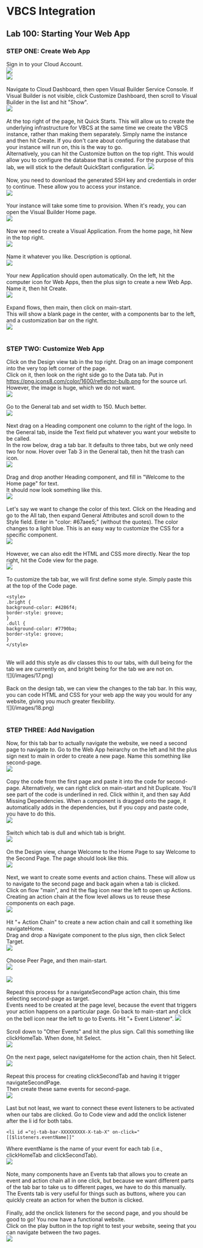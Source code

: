 # VBCS Integration

<h2> Lab 100: Starting Your Web App </h2>

<h3> STEP ONE: Create Web App </h3> 

Sign in to your Cloud Account. <br>
![](/images/1.png) <br>
![](/images/2.png) <br>
<br>
Navigate to Cloud Dashboard, then open Visual Builder Service Console. If Visual Builder is not visible, click Customize Dashboard, then scroll to Visual Builder in the list and hit "Show".<br>
![](/images/3.png) <br> 
<br>
At the top right of the page, hit Quick Starts. This will allow us to create the underlying infrastructure for VBCS at the same time we create the VBCS instance, rather than making them separately. Simply name the instance and then hit Create. If you don't care about configuring the database that your instance will run on, this is the way to go. <br>
Alternatively, you can hit the Customize button on the top right. This would allow you to configure the database that is created. For the purpose of this lab, we will stick to the default QuickStart configuration.
![](/images/5.png)<br>
<br>
Now, you need to download the generated SSH key and credentials in order to continue. These allow you to access your instance.<br>
![](/images/12.png)<br>
<br>
Your instance will take some time to provision. When it's ready, you can open the Visual Builder Home page.<br>
![](/images/8.png)<br>
<br>
Now we need to create a Visual Application. From the home page, hit New in the top right. <br>
![](/images/9.png)<br>
<br>
Name it whatever you like. Description is optional. <br>
![](/images/10.png)<br>
<br>
Your new Application should open automatically. On the left, hit the computer icon for Web Apps, then the plus sign to create a new Web App. Name it, then hit Create. <br>
![](/images/11.png)<br>
<br>
Expand flows, then main, then click on main-start. <br>
This will show a blank page in the center, with a components bar to the left, and a customization bar on the right.<br>
![](/images/14.png)<br>
<br>
<h3> STEP TWO: Customize Web App </h3>

Click on the Design view tab in the top right. Drag on an image component into the very top left corner of the page. <br>
Click on it, then look on the right side go to the Data tab. Put in https://png.icons8.com/color/1600/reflector-bulb.png for the source url. However, the image is huge, which we do not want. <br>
![](/images/15.png)<br>
<br>
Go to the General tab and set width to 150. Much better. <br>
![](/images/16.png)<br>
<br>
Next drag on a Heading component one column to the right of the logo. In the General tab, inside the Text field put whatever you want your website to be called.<br>
In the row below, drag a tab bar. It defaults to three tabs, but we only need two for now. Hover over Tab 3 in the General tab, then hit the trash can icon.<br>
![](/images/13.png)<br>
<br>
Drag and drop another Heading component, and fill in "Welcome to the Home page" for text.<br>
It should now look something like this.<br>
![](/images/14.png)<br>
<br>
Let's say we want to change the color of this text. Click on the Heading and go to the All tab, then expand General Attributes and scroll down to the Style field. Enter in "color: #67aee5;" (without the quotes). The color changes to a light blue. This is an easy way to customize the CSS for a specific component. <br>
![](/images/15.png)<br>
<br>
However, we can also edit the HTML and CSS more directly. Near the top right, hit the Code view for the page. <br>
![](/images/16.png)<br>
<br>
To customize the tab bar, we will first define some style. Simply paste this at the top of the Code page.<br>
```
<style>
.bright {
background-color: #4286f4;
border-style: groove;
}
.dull {
background-color: #7790ba;
border-style: groove;
}
</style>
```
<br>
We will add this style as div classes this to our tabs, with dull being for the tab we are currently on, and bright being for the tab we are not on.<br> 
![](/images/17.png)<br>
<br>
Back on the design tab, we can view the changes to the tab bar. In this way, you can code HTML and CSS for your web app the way you would for any website, giving you much greater flexibility.<br>
![](/images/18.png)<br>
<br>
<h3> STEP THREE: Add Navigation </h3>

Now, for this tab bar to actually navigate the website, we need a second page to navigate <i>to</i>. Go to the Web App heirarchy on the left and hit the plus sign next to main in order to create a new page. Name this something like second-page. <br>
![](/images/19.png)<br>
<br>
Copy the code from the first page and paste it into the code for second-page. Alternatively, we can right click on main-start and hit Duplicate. You'll see part of the code is underlined in red. Click within it, and then say Add Missing Dependencies. When a component is dragged onto the page, it automatically adds in the dependencies, but if you copy and paste code, you have to do this.<br>
![](/images/20.png)<br>
<br>
Switch which tab is dull and which tab is bright. <br>
![](/images/19.png)<br>
<br>
On the Design view, change Welcome to the Home Page to say Welcome to the Second Page. The page should look like this.<br>
![](/images/20.png)<br>
<br>
Next, we want to create some events and action chains. These will allow us to navigate to the second page and back again when a tab is clicked.<br>
Click on flow "main", and hit the flag icon near the left to open up Actions. Creating an action chain at the flow level allows us to reuse these components on each page.<br>
![](/images/21.png)<br>
<br>
Hit "+ Action Chain" to create a new action chain and call it something like navigateHome. <br>
Drag and drop a Navigate component to the plus sign, then click Select Target.<br>
![](/images/22.png)<br>
<br>
Choose Peer Page, and then main-start.<br>
![](/images/23.png)<br>
<br>
![](/images/24.png)<br>
<br>
Repeat this process for a navigateSecondPage action chain, this time selecting second-page as target.<br>
Events need to be created at the page level, because the event that triggers your action happens on a particular page. Go back to main-start and click on the bell icon near the left to go to Events. Hit "+ Event Listener".
![](/images/25.png)<br>
<br>
Scroll down to "Other Events" and hit the plus sign. Call this something like clickHomeTab. When done, hit Select.<br>
![](/images/26.png)<br>
<br>
On the next page, select navigateHome for the action chain, then hit Select.<br>
![](/images/27.png)<br>
<br>
Repeat this process for creating clickSecondTab and having it trigger navigateSecondPage.<br>
Then create these same events for second-page.<br>
![](/images/28.png)<br>
<br>
Last but not least, we want to connect these event listeners to be activated when our tabs are clicked. Go to Code view and add the onclick listener after the li id for both tabs.
```
<li id ="oj-tab-bar-XXXXXXXXX-X-tab-X" on-click="[[$listeners.eventName]]"
``` 
Where eventName is the name of your event for each tab (i.e., clickHomeTab and clickSecondTab). <br>
![](/images/29.png)<br>
<br>
Note, many components have an Events tab that allows you to create an event and action chain all in one click, but because we want different parts of the tab bar to take us to different pages, we have to do this manually.<br>
The Events tab is very useful for things such as buttons, where you can quickly create an action for when the button is clicked.<br>
<br>
Finally, add the onclick listeners for the second page, and you should be good to go! You now have a functional website.<br>
Click on the play button in the top right to test your website, seeing that you can navigate between the two pages.<br>
![](/images/30.png)<br>
<br>
